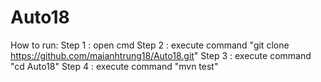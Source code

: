 # Auto18
How to run:
Step 1 : open cmd 
Step 2 : execute command "git clone https://github.com/maianhtrung18/Auto18.git"
Step 3 : execute command "cd Auto18"
Step 4 : execute command "mvn test"
